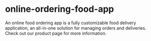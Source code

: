 # online-ordering-food-app
An online food ordering app is a fully customizable food delivery application, an all-in-one solution for managing orders and deliveries. Check out our product page for more information.
